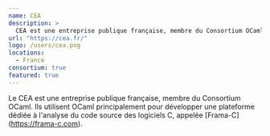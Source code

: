 ```yaml
---
name: CEA
description: >
  CEA est une entreprise publique française, membre du Consortium OCaml
url: "https://cea.fr/"
logo: /users/cea.png
locations: 
  - France
consortium: true
featured: true
---
```


Le CEA est une entreprise publique française, membre du Consortium OCaml. Ils utilisent OCaml principalement pour développer une plateforme dédiée à l'analyse du code source des logiciels C, appelée [Frama-C] (https://frama-c.com).
